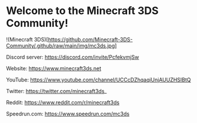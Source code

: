 # Welcome to the Minecraft 3DS Community!

!(Minecraft 3DS)[https://github.com/Minecraft-3DS-Community/.github/raw/main/img/mc3ds.jpg]

Discord server: https://discord.com/invite/PcfekvmjSw

Website: https://www.minecraft3ds.net

YouTube: https://www.youtube.com/channel/UCCcDZhqaqiUnjAUUZHSIBtQ

Twitter: https://twitter.com/minecraft3ds_

Reddit: https://www.reddit.com/r/minecraft3ds

Speedrun.com: https://www.speedrun.com/mc3ds

